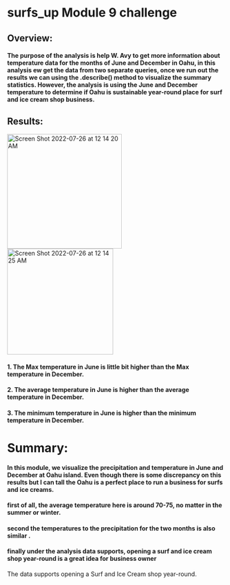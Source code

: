 # surfs_up Module 9 challenge 

## Overview:
#### The purpose of the analysis is help W. Avy to get more information about temperature data for the months of June and December in Oahu, in this analysis ew get the data from two separate queries, once we run out the results we can using the .describe() method to visualize the summary statistics. However, the analysis is using the June and December temperature to determine if Oahu is sustainable year-round place for surf and ice cream shop business.

## Results:
<img width="266" alt="Screen Shot 2022-07-26 at 12 14 20 AM" src="https://user-images.githubusercontent.com/106010498/180948121-bb00f551-0d1f-4640-b9ba-8876b7f26a3a.png">
<img width="246" alt="Screen Shot 2022-07-26 at 12 14 25 AM" src="https://user-images.githubusercontent.com/106010498/180948129-5c299d01-aa36-4c7b-8d50-3cd362c52e86.png">


#### 1. The Max temperature in June is little bit higher than the Max temperature in December.
#### 2. The average temperature in June is higher than the average temperature in December.
#### 3. The minimum temperature in June is higher than the minimum temperature in December.

# Summary:
#### In this module, we visualize the precipitation and temperature in June and December at Oahu island. Even though there is some discrepancy on this results but I can tall the Oahu is a perfect place to run a business for surfs and ice creams. 
#### first of all, the average temperature here is around 70-75, no matter in the summer or winter.
#### second the temperatures to the precipitation for the two months is also similar .
#### finally under the analysis data supports, opening a surf and ice cream shop year-round is a great idea for business owner


The data supports opening a Surf and Ice Cream shop year-round.
